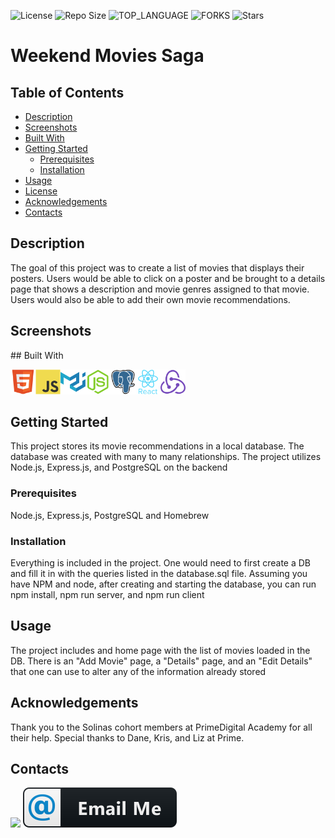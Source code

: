 ![License](https://img.shields.io/github/license/jgaffaney/weekend-movie-sagas.svg?style=for-the-badge) ![Repo Size](https://img.shields.io/github/languages/code-size/jgaffaney/weekend-movie-sagas.svg?style=for-the-badge) ![TOP_LANGUAGE](https://img.shields.io/github/languages/top/jgaffaney/weekend-movie-sagas.svg?style=for-the-badge) ![FORKS](https://img.shields.io/github/forks/jgaffaney/weekend-movie-sagas.svg?style=for-the-badge&social) ![Stars](https://img.shields.io/github/stars/jgaffaney/weekend-movie-sagas.svg?style=for-the-badge)
    
# Weekend Movies Saga

## Table of Contents

- [Description](#description)
- [Screenshots](#screenshots)
- [Built With](#built-with)
- [Getting Started](#getting-started)
  - [Prerequisites](#prerequisites)
  - [Installation](#installation)
- [Usage](#usage)
- [License](#license)
- [Acknowledgements](#acknowledgements)
- [Contacts](#contacts)

## Description

The goal of this project was to create a list of movies that displays their posters.  Users would be able to click on a poster and be brought to a details page that shows a description and movie genres assigned to that movie.  Users would also be able to add their own movie recommendations.

## Screenshots

<img src="" />## Built With

<a href="https://developer.mozilla.org/en-US/docs/Web/HTML"><img src="https://raw.githubusercontent.com/devicons/devicon/master/icons/html5/html5-original.svg" height="40px" width="40px" /></a><a href="https://developer.mozilla.org/en-US/docs/Web/JavaScript"><img src="https://raw.githubusercontent.com/devicons/devicon/master/icons/javascript/javascript-original.svg" height="40px" width="40px" /></a><a href="https://material-ui.com/"><img src="https://raw.githubusercontent.com/devicons/devicon/master/icons/materialui/materialui-original.svg" height="40px" width="40px" /></a><a href="https://nodejs.org/en/"><img src="https://raw.githubusercontent.com/devicons/devicon/master/icons/nodejs/nodejs-original.svg" height="40px" width="40px" /></a><a href="https://www.postgresql.org/"><img src="https://raw.githubusercontent.com/devicons/devicon/master/icons/postgresql/postgresql-original.svg" height="40px" width="40px" /></a><a href="https://reactjs.org/"><img src="https://raw.githubusercontent.com/devicons/devicon/master/icons/react/react-original-wordmark.svg" height="40px" width="40px" /></a><a href="https://redux.js.org/"><img src="https://raw.githubusercontent.com/devicons/devicon/master/icons/redux/redux-original.svg" height="40px" width="40px" /></a>

## Getting Started

This project stores its movie recommendations in a  local database.  The database was created with many to many relationships.  The project utilizes Node.js, Express.js, and PostgreSQL on the backend

### Prerequisites

Node.js, Express.js, PostgreSQL and Homebrew 

### Installation

Everything is included in the project.  One would need to first create a DB and fill it in with the queries listed in the database.sql file.  Assuming you have NPM and node, after creating and starting the database, you can run npm install, npm run server, and npm run client

## Usage

The project includes and home page with the list of movies loaded in the DB.  There is an "Add Movie" page, a "Details" page, and an "Edit Details" that one can use to alter any of the information already stored


## Acknowledgements

Thank you to the Solinas cohort members at PrimeDigital Academy for all their help.  Special thanks to Dane, Kris, and Liz at Prime.

## Contacts

<a href="https://www.linkedin.com/in/john-gaffaney-15859179"><img src="https://img.shields.io/badge/LinkedIn-0077B5?style=for-the-badge&logo=linkedin&logoColor=white" /></a>  <a href="mailto:john.gaffaney@icloud.com"><img src=https://raw.githubusercontent.com/johnturner4004/readme-generator/master/src/components/assets/images/email_me_button_icon_151852.svg /></a>
